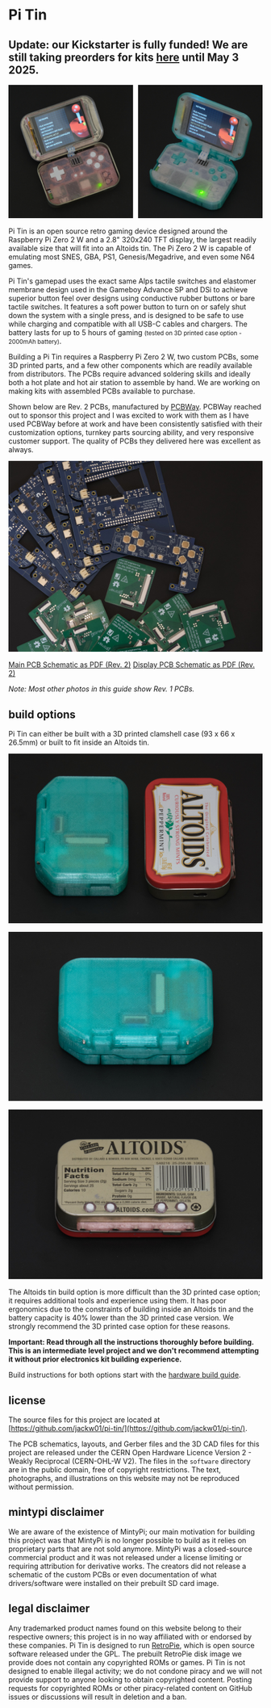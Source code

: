 # Pi Tin

## Update: our Kickstarter is fully funded! We are still taking preorders for kits [here](https://www.kickstarter.com/projects/soaporsalad/pi-tin-diy-game-emulation-console-in-a-tin?ref=profile_created&category_id=334) until May 3 2025.

![](images/main.jpg)

Pi Tin is an open source retro gaming device designed around the Raspberry Pi Zero 2 W and a 2.8" 320x240 TFT display, the largest readily available size that will fit into an Altoids tin. The Pi Zero 2 W is capable of emulating most SNES, GBA, PS1, Genesis/Megadrive, and even some N64 games.

Pi Tin's gamepad uses the exact same Alps tactile switches and elastomer membrane design used in the Gameboy Advance SP and DSi to achieve superior button feel over designs using conductive rubber buttons or bare tactile switches. It features a soft power button to turn on or safely shut down the system with a single press, and is designed to be safe to use while charging and compatible with all USB-C cables and chargers. The battery lasts for up to 5 hours of gaming <small>(tested on 3D printed case option - 2000mAh battery)</small>.

Building a Pi Tin requires a Raspberry Pi Zero 2 W, two custom PCBs, some 3D printed parts, and a few other components which are readily available from distributors. The PCBs require advanced soldering skills and ideally both a hot plate and hot air station to assemble by hand. We are working on making kits with assembled PCBs available to purchase.

Shown below are Rev. 2 PCBs, manufactured by [PCBWay](https://www.pcbway.com/). PCBWay reached out to sponsor this project and I was excited to work with them as I have used PCBWay before at work and have been consistently satisfied with their customization options, turnkey parts sourcing ability, and very responsive customer support. The quality of PCBs they delivered here was excellent as always.

![](images/pcbway_pcbs.jpg)

[Main PCB Schematic as PDF (Rev. 2)](pcb_main_r2/pi_tin_main_pcb_r2.pdf)
[Display PCB Schematic as PDF (Rev. 2)](pcb_display_r2/pi_tin_display_pcb_r2.pdf)

*Note: Most other photos in this guide show Rev. 1 PCBs.*

## build options

Pi Tin can either be built with a 3D printed clamshell case (93 x 66 x 26.5mm) or built to fit inside an Altoids tin.

![](images/size_comparison.jpg)

![](images/3dp_case_rear.jpg)

![](images/altoids_rear.jpg)

The Altoids tin build option is more difficult than the 3D printed case option; it requires additional tools and experience using them. It has poor ergonomics due to the constraints of building inside an Altoids tin and the battery capacity is 40% lower than the 3D printed case version. We strongly recommend the 3D printed case option for these reasons.

**Important: Read through all the instructions thoroughly before building. This is an intermediate level project and we don't recommend attempting it without prior electronics kit building experience.**

Build instructions for both options start with the [hardware build guide](./hardware_build).

## license

The source files for this project are located at [https://github.com/jackw01/pi-tin/](https://github.com/jackw01/pi-tin/).

The PCB schematics, layouts, and Gerber files and the 3D CAD files for this project are released under the CERN Open Hardware Licence Version 2 - Weakly Reciprocal (CERN-OHL-W V2). The files in the `software` directory are in the public domain, free of copyright restrictions. The text, photographs, and illustrations on this website may not be reproduced without permission.

## mintypi disclaimer

We are aware of the existence of MintyPi; our main motivation for building this project was that MintyPi is no longer possible to build as it relies on proprietary parts that are not sold anymore. MintyPi was a closed-source commercial product and it was not released under a license limiting or requiring attribution for derivative works. The creators did not release a schematic of the custom PCBs or even documentation of what drivers/software were installed on their prebuilt SD card image.

## legal disclaimer

Any trademarked product names found on this website belong to their respective owners; this project is in no way affiliated with or endorsed by these companies. Pi Tin is designed to run [RetroPie](https://retropie.org.uk/), which is open source software released under the GPL. The prebuilt RetroPie disk image we provide does not contain any copyrighted ROMs or games. Pi Tin is not designed to enable illegal activity; we do not condone piracy and we will not provide support to anyone looking to obtain copyrighted content. Posting requests for copyrighted ROMs or other piracy-related content on GitHub issues or discussions will result in deletion and a ban.
